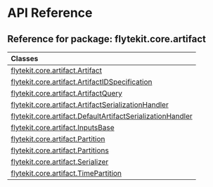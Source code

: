 # API Reference

## Reference for package: flytekit.core.artifact

| Classes  |
| :------------- |
| [flytekit.core.artifact.Artifact](flytekit_core_artifact_artifact) |
| [flytekit.core.artifact.ArtifactIDSpecification](flytekit_core_artifact_artifactidspecification) |
| [flytekit.core.artifact.ArtifactQuery](flytekit_core_artifact_artifactquery) |
| [flytekit.core.artifact.ArtifactSerializationHandler](flytekit_core_artifact_artifactserializationhandler) |
| [flytekit.core.artifact.DefaultArtifactSerializationHandler](flytekit_core_artifact_defaultartifactserializationhandler) |
| [flytekit.core.artifact.InputsBase](flytekit_core_artifact_inputsbase) |
| [flytekit.core.artifact.Partition](flytekit_core_artifact_partition) |
| [flytekit.core.artifact.Partitions](flytekit_core_artifact_partitions) |
| [flytekit.core.artifact.Serializer](flytekit_core_artifact_serializer) |
| [flytekit.core.artifact.TimePartition](flytekit_core_artifact_timepartition) |
